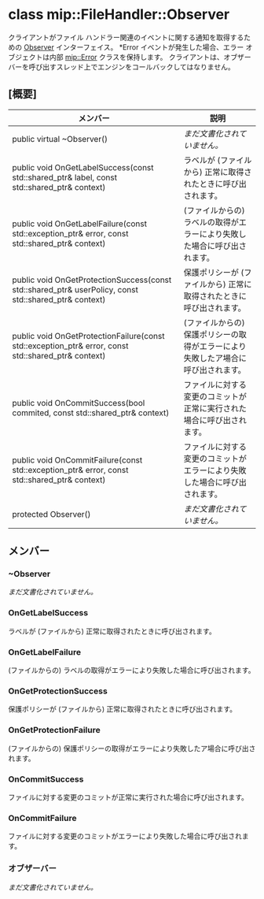 # <a name="class-mipfilehandlerobserver"></a>class mip::FileHandler::Observer 
クライアントがファイル ハンドラー関連のイベントに関する通知を取得するための [Observer](class_mip_filehandler_observer.md) インターフェイス。
*Error イベントが発生した場合、エラー オブジェクトは内部 [mip::Error](class_mip_error.md) クラスを保持します。 クライアントは、オブザーバーを呼び出すスレッド上でエンジンをコールバックしてはなりません。
  
## <a name="summary"></a>[概要]
 メンバー                        | 説明                                
--------------------------------|---------------------------------------------
 public virtual ~Observer()  | _まだ文書化されていません。_
public void OnGetLabelSuccess(const std::shared_ptr<ContentLabel>& label, const std::shared_ptr<void>& context)  |  ラベルが (ファイルから) 正常に取得されたときに呼び出されます。
public void OnGetLabelFailure(const std::exception_ptr& error, const std::shared_ptr<void>& context)  |  (ファイルからの) ラベルの取得がエラーにより失敗した場合に呼び出されます。
public void OnGetProtectionSuccess(const std::shared_ptr<UserPolicy>& userPolicy, const std::shared_ptr<void>& context)  |  保護ポリシーが (ファイルから) 正常に取得されたときに呼び出されます。
public void OnGetProtectionFailure(const std::exception_ptr& error, const std::shared_ptr<void>& context)  |  (ファイルからの) 保護ポリシーの取得がエラーにより失敗したア場合に呼び出されます。
public void OnCommitSuccess(bool commited, const std::shared_ptr<void>& context)  |  ファイルに対する変更のコミットが正常に実行された場合に呼び出されます。
public void OnCommitFailure(const std::exception_ptr& error, const std::shared_ptr<void>& context)  |  ファイルに対する変更のコミットがエラーにより失敗した場合に呼び出されます。
 protected Observer()  | _まだ文書化されていません。_
  
## <a name="members"></a>メンバー
  
### <a name="observer"></a>~Observer
_まだ文書化されていません。_

  
### <a name="ongetlabelsuccess"></a>OnGetLabelSuccess
ラベルが (ファイルから) 正常に取得されたときに呼び出されます。
  
### <a name="ongetlabelfailure"></a>OnGetLabelFailure
(ファイルからの) ラベルの取得がエラーにより失敗した場合に呼び出されます。
  
### <a name="ongetprotectionsuccess"></a>OnGetProtectionSuccess
保護ポリシーが (ファイルから) 正常に取得されたときに呼び出されます。
  
### <a name="ongetprotectionfailure"></a>OnGetProtectionFailure
(ファイルからの) 保護ポリシーの取得がエラーにより失敗したア場合に呼び出されます。
  
### <a name="oncommitsuccess"></a>OnCommitSuccess
ファイルに対する変更のコミットが正常に実行された場合に呼び出されます。
  
### <a name="oncommitfailure"></a>OnCommitFailure
ファイルに対する変更のコミットがエラーにより失敗した場合に呼び出されます。
  
### <a name="observer"></a>オブザーバー
_まだ文書化されていません。_
